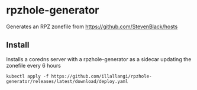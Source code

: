 rpzhole-generator
============

Generates an RPZ zonefile from https://github.com/StevenBlack/hosts

Install
-------

Installs a coredns server with a rpzhole-generator as a sidecar updating the zonefile every 6 hours

    kubectl apply -f https://github.com/illallangi/rpzhole-generator/releases/latest/download/deploy.yaml
